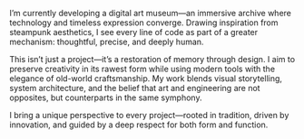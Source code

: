 I’m currently developing a digital art museum—an immersive archive where technology and timeless expression converge. Drawing inspiration from steampunk aesthetics, I see every line of code as part of a greater mechanism: thoughtful, precise, and deeply human.

This isn’t just a project—it’s a restoration of memory through design. I aim to preserve creativity in its rawest form while using modern tools with the elegance of old-world craftsmanship. My work blends visual storytelling, system architecture, and the belief that art and engineering are not opposites, but counterparts in the same symphony.

I bring a unique perspective to every project—rooted in tradition, driven by innovation, and guided by a deep respect for both form and function.